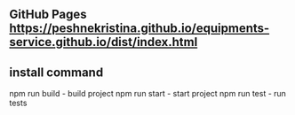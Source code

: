 ## GitHub Pages https://peshnekristina.github.io/equipments-service.github.io/dist/index.html


## install command
npm run build - build project
npm run start - start project
npm run test - run tests
